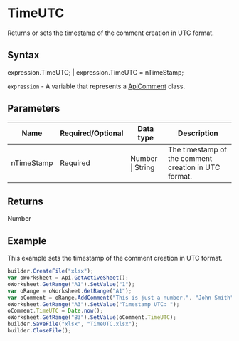 # TimeUTC

Returns or sets the timestamp of the comment creation in UTC format.

## Syntax

expression.TimeUTC; &#124; expression.TimeUTC = nTimeStamp;

`expression` - A variable that represents a [ApiComment](../ApiComment.md) class.

## Parameters

| **Name** | **Required/Optional** | **Data type** | **Description** |
| ------------- | ------------- | ------------- | ------------- |
| nTimeStamp | Required | Number &#124; String | The timestamp of the comment creation in UTC format. |

## Returns

Number

## Example

This example sets the timestamp of the comment creation in UTC format.

```javascript
builder.CreateFile("xlsx");
var oWorksheet = Api.GetActiveSheet();
oWorksheet.GetRange("A1").SetValue("1");
var oRange = oWorksheet.GetRange("A1");
var oComment = oRange.AddComment("This is just a number.", "John Smith");
oWorksheet.GetRange("A3").SetValue("Timestamp UTC: ");
oComment.TimeUTC = Date.now();
oWorksheet.GetRange("B3").SetValue(oComment.TimeUTC);
builder.SaveFile("xlsx", "TimeUTC.xlsx");
builder.CloseFile();
```